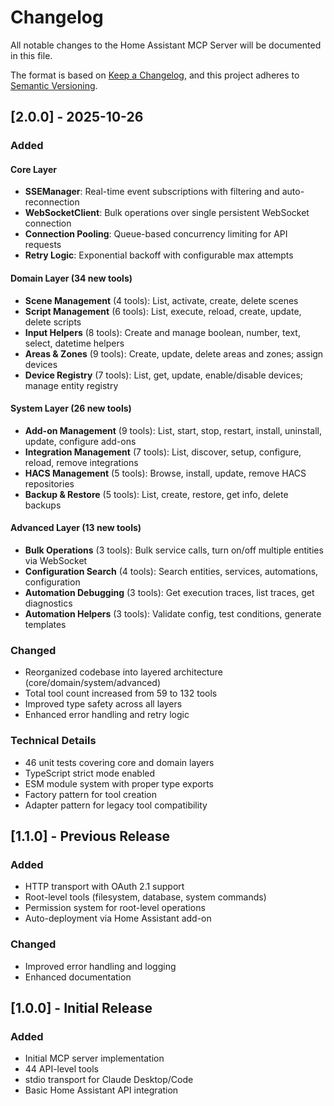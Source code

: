 # Changelog

All notable changes to the Home Assistant MCP Server will be documented in this file.

The format is based on [Keep a Changelog](https://keepachangelog.com/en/1.0.0/),
and this project adheres to [Semantic Versioning](https://semver.org/spec/v2.0.0.html).

## [2.0.0] - 2025-10-26

### Added

#### Core Layer
- **SSEManager**: Real-time event subscriptions with filtering and auto-reconnection
- **WebSocketClient**: Bulk operations over single persistent WebSocket connection
- **Connection Pooling**: Queue-based concurrency limiting for API requests
- **Retry Logic**: Exponential backoff with configurable max attempts

#### Domain Layer (34 new tools)
- **Scene Management** (4 tools): List, activate, create, delete scenes
- **Script Management** (6 tools): List, execute, reload, create, update, delete scripts
- **Input Helpers** (8 tools): Create and manage boolean, number, text, select, datetime helpers
- **Areas & Zones** (9 tools): Create, update, delete areas and zones; assign devices
- **Device Registry** (7 tools): List, get, update, enable/disable devices; manage entity registry

#### System Layer (26 new tools)
- **Add-on Management** (9 tools): List, start, stop, restart, install, uninstall, update, configure add-ons
- **Integration Management** (7 tools): List, discover, setup, configure, reload, remove integrations
- **HACS Management** (5 tools): Browse, install, update, remove HACS repositories
- **Backup & Restore** (5 tools): List, create, restore, get info, delete backups

#### Advanced Layer (13 new tools)
- **Bulk Operations** (3 tools): Bulk service calls, turn on/off multiple entities via WebSocket
- **Configuration Search** (4 tools): Search entities, services, automations, configuration
- **Automation Debugging** (3 tools): Get execution traces, list traces, get diagnostics
- **Automation Helpers** (3 tools): Validate config, test conditions, generate templates

### Changed
- Reorganized codebase into layered architecture (core/domain/system/advanced)
- Total tool count increased from 59 to 132 tools
- Improved type safety across all layers
- Enhanced error handling and retry logic

### Technical Details
- 46 unit tests covering core and domain layers
- TypeScript strict mode enabled
- ESM module system with proper type exports
- Factory pattern for tool creation
- Adapter pattern for legacy tool compatibility

## [1.1.0] - Previous Release

### Added
- HTTP transport with OAuth 2.1 support
- Root-level tools (filesystem, database, system commands)
- Permission system for root-level operations
- Auto-deployment via Home Assistant add-on

### Changed
- Improved error handling and logging
- Enhanced documentation

## [1.0.0] - Initial Release

### Added
- Initial MCP server implementation
- 44 API-level tools
- stdio transport for Claude Desktop/Code
- Basic Home Assistant API integration
